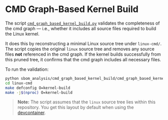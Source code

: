 <!--
SPDX-FileCopyrightText: 2025 TNG Technology Consulting GmbH

SPDX-License-Identifier: GPL-2.0-only
-->

# CMD Graph-Based Kernel Build

The script [`cmd_graph_based_kernel_build.py`](./cmd_graph_based_kernel_build.py) validates the completeness of the cmd graph — i.e., whether it includes all source files required to build the Linux kernel.

It does this by reconstructing a minimal Linux source tree under `linux-cmd/`. The script copies the original `linux` source tree and removes any source files **not** referenced in the cmd graph. If the kernel builds successfully from this pruned tree, it confirms that the cmd graph includes all necessary files.

To run the validation:

```bash
python sbom_analysis/cmd_graph_based_kernel_build/cmd_graph_based_kernel_build.py
cd linux-cmd
make defconfig O=kernel-build
make -j$(nproc) O=kernel-build
```
> **Note:** The script assumes that the `linux` source tree lies within this repository. You get this layout by default when using the [devcontainer](../.devcontainer/devcontainer.json).
